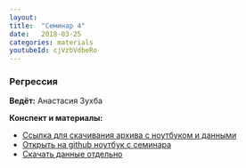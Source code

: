 ```yaml
---
layout: 
title:  "Семинар 4"
date:   2018-03-25
categories: materials 
youtubeId: cjVzbVdbeRo
---
```

### Регрессия

**Ведёт:** Анастасия Зухба

**Конспект и материалы:**
- [Ссылка для скачивания архива с ноутбуком и данными](../../assets/notebooks/reg1.zip)
- [Открыть на github ноутбук с семинара](https://github.com/appdatascience/appdatascience.github.io/blob/master/assets/notebooks/reg1.ipynb)
- [Скачать данные отдельно](../../assets/data/consumption_train.csv)
